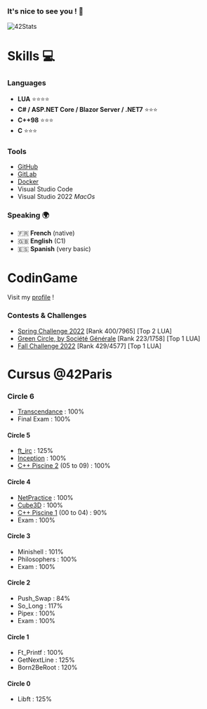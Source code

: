 ### It's nice to see you ! 👋

![42Stats](https://badge42.vercel.app/api/v2/clfqlqdsu002508jvsfhlnrzy/stats?cursusId=21&coalitionId=piscine)

# Skills 💻

### Languages

- **LUA** ⭐⭐⭐⭐
- **C# / ASP.NET Core / Blazor Server / .NET7** ⭐⭐⭐
- **C++98** ⭐⭐⭐
- **C** ⭐⭐⭐

### Tools

- [GitHub](https://github.com)
- [GitLab](https://gitlab.com)
- [Docker](https://docker.com)
- Visual Studio Code
- Visual Studio 2022 *MacOs*

### Speaking 🌍

- 🇫🇷 **French** (native)
- 🇬🇧 **English** (C1)
- 🇪🇸 **Spanish** (very basic)

# CodinGame

Visit my [profile](https://www.codingame.com/profile/7838f621919df50d987ba5c878885e8e4547384) !

### Contests & Challenges
- [Spring Challenge 2022](https://www.codingame.com/contests/spring-challenge-2022) [Rank 400/7965] [Top 2 LUA]
- [Green Circle, by Société Générale](https://www.codingame.com/contests/green-circle) [Rank 223/1758] [Top 1 LUA]
- [Fall Challenge 2022](https://www.codingame.com/contests/fall-challenge-2022) [Rank 429/4577] [Top 1 LUA]

# Cursus @42Paris

### Circle 6
- [Transcendance](https://github.com/ntantan/ft_transcendence) : 100%
- Final Exam : 100%

#### Circle 5
- [ft_irc](https://github.com/ReyanCarlier/ft_irc) : 125%
- [Inception](https://github.com/ReyanCarlier/Inception) : 100%
- [C++ Piscine 2](https://github.com/ReyanCarlier/CPP-Pool) (05 to 09) : 100%

#### Circle 4
- [NetPractice](https://github.com/ReyanCarlier/NetPractice) : 100%
- [Cube3D](https://github.com/ReyanCarlier/cube3d) : 100%
- [C++ Piscine 1](https://github.com/ReyanCarlier/CPP-Pool) (00 to 04) : 90%
- Exam : 100%

#### Circle 3
- Minishell : 101%
- Philosophers : 100%
- Exam : 100%

#### Circle 2
- Push_Swap : 84%
- So_Long : 117%
- Pipex : 100%
- Exam : 100%

#### Circle 1
- Ft_Printf : 100%
- GetNextLine : 125%
- Born2BeRoot : 120%

#### Circle 0
- Libft : 125%
